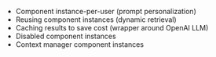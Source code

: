 - Component instance-per-user (prompt personalization)
- Reusing component instances (dynamic retrieval)
- Caching results to save cost (wrapper around OpenAI LLM)
- Disabled component instances
- Context manager component instances
